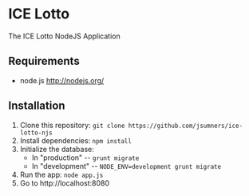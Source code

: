 # ICE Lotto

The ICE Lotto NodeJS Application

## Requirements

* node.js http://nodejs.org/

## Installation

1. Clone this repository: `git clone https://github.com/jsumners/ice-lotto-njs`
2. Install dependencies: `npm install`
3. Initialize the database:
    * In "production" -- `grunt migrate`
    * In "development" -- `NODE_ENV=development grunt migrate`
4. Run the app: `node app.js`
5. Go to http://localhost:8080
